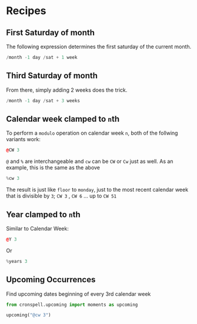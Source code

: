 # Recipes

## First Saturday of month

The following expression determines the first saturday of the current month.

```cpp
/month -1 day /sat + 1 week
```

## Third Saturday of month

From there, simply adding 2 weeks does the trick.

```cpp
/month -1 day /sat + 3 weeks
```


## Calendar week clamped to `n`th

To perform a `modulo` operation on calendar week `n`, both of the follwing variants work:


```cpp
@CW 3
```
`@` and `%` are interchangeable and `cw` can be `CW` or `Cw` just as well. As an example, this is the same as the above

```cpp
%cw 3
```

The result is just like `floor` to `monday`, just to the most recent calendar week that is divisible by `3`; `CW 3` , `CW 6` ... up to `CW 51`

## Year clamped to `n`th

Similar to Calendar Week:

```cpp
@Y 3
```
Or

```cpp
%years 3
```

## Upcoming Occurrences

Find upcoming dates beginning of every 3rd calendar week


```python
from cronspell.upcoming import moments as upcoming

upcoming("@cw 3")


```
